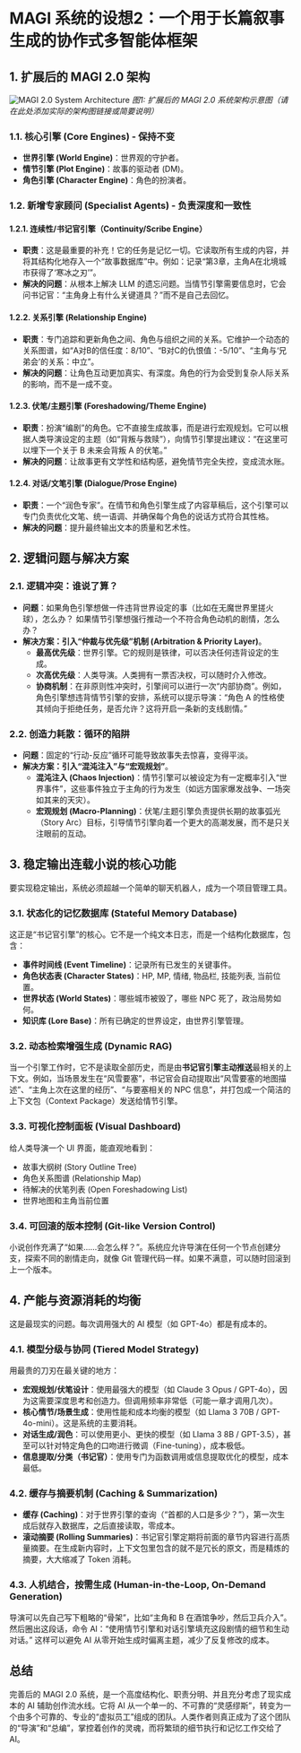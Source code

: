 
# MAGI 系统的设想2：一个用于长篇叙事生成的协作式多智能体框架

## 1. 扩展后的 MAGI 2.0 架构

![MAGI 2.0 System Architecture](placeholder_for_image_link_or_description)
*图1: 扩展后的 MAGI 2.0 系统架构示意图（请在此处添加实际的架构图链接或简要说明）*

### 1.1. 核心引擎 (Core Engines) - 保持不变

*   **世界引擎 (World Engine)**：世界观的守护者。
*   **情节引擎 (Plot Engine)**：故事的驱动者 (DM)。
*   **角色引擎 (Character Engine)**：角色的扮演者。

### 1.2. 新增专家顾问 (Specialist Agents) - 负责深度和一致性

#### 1.2.1. 连续性/书记官引擎（Continuity/Scribe Engine）

*   **职责**：这是最重要的补充！它的任务是记忆一切。它读取所有生成的内容，并将其结构化地存入一个“故事数据库”中。例如：记录“第3章，主角A在北境城市获得了‘寒冰之刃’”。
*   **解决的问题**：从根本上解决 LLM 的遗忘问题。当情节引擎需要信息时，它会问书记官：“主角身上有什么关键道具？”而不是自己去回忆。

#### 1.2.2. 关系引擎 (Relationship Engine)

*   **职责**：专门追踪和更新角色之间、角色与组织之间的关系。它维护一个动态的关系图谱，如“A对B的信任度：8/10”、“B对C的仇恨值：-5/10”、“主角与‘兄弟会’的关系：中立”。
*   **解决的问题**：让角色互动更加真实、有深度。角色的行为会受到复杂人际关系的影响，而不是一成不变。

#### 1.2.3. 伏笔/主题引擎 (Foreshadowing/Theme Engine)

*   **职责**：扮演“编剧”的角色。它不直接生成故事，而是进行宏观规划。它可以根据人类导演设定的主题（如“背叛与救赎”），向情节引擎提出建议：“在这里可以埋下一个关于 B 未来会背叛 A 的伏笔。”
*   **解决的问题**：让故事更有文学性和结构感，避免情节完全失控，变成流水账。

#### 1.2.4. 对话/文笔引擎 (Dialogue/Prose Engine)

*   **职责**：一个“润色专家”。在情节和角色引擎生成了内容草稿后，这个引擎可以专门负责优化文笔、统一语调、并确保每个角色的说话方式符合其性格。
*   **解决的问题**：提升最终输出文本的质量和艺术性。

## 2. 逻辑问题与解决方案

### 2.1. 逻辑冲突：谁说了算？

*   **问题**：如果角色引擎想做一件违背世界设定的事（比如在无魔世界里搓火球），怎么办？ 如果情节引擎想强行推动一个不符合角色动机的剧情，怎么办？
*   **解决方案：引入“仲裁与优先级”机制 (Arbitration & Priority Layer)**。
    *   **最高优先级**：世界引擎。它的规则是铁律，可以否决任何违背设定的生成。
    *   **次高优先级**：人类导演。人类拥有一票否决权，可以随时介入修改。
    *   **协商机制**：在非原则性冲突时，引擎间可以进行一次“内部协商”。例如，角色引擎想违背情节引擎的安排，系统可以提示导演：“角色 A 的性格使其倾向于拒绝任务，是否允许？这将开启一条新的支线剧情。”

### 2.2. 创造力耗散：循环的陷阱

*   **问题**：固定的“行动-反应”循环可能导致故事失去惊喜，变得平淡。
*   **解决方案：引入“混沌注入”与“宏观规划”**。
    *   **混沌注入 (Chaos Injection)**：情节引擎可以被设定为有一定概率引入“世界事件”，这些事件独立于主角的行为发生（如远方国家爆发战争、一场突如其来的天灾）。
    *   **宏观规划 (Macro-Planning)**：伏笔/主题引擎负责提供长期的故事弧光（Story Arc）目标，引导情节引擎向着一个更大的高潮发展，而不是只关注眼前的互动。

## 3. 稳定输出连载小说的核心功能

要实现稳定输出，系统必须超越一个简单的聊天机器人，成为一个项目管理工具。

### 3.1. 状态化的记忆数据库 (Stateful Memory Database)

这正是“书记官引擎”的核心。它不是一个纯文本日志，而是一个结构化数据库，包含：

*   **事件时间线 (Event Timeline)**：记录所有已发生的关键事件。
*   **角色状态表 (Character States)**：HP, MP, 情绪, 物品栏, 技能列表, 当前位置。
*   **世界状态 (World States)**：哪些城市被毁了，哪些 NPC 死了，政治局势如何。
*   **知识库 (Lore Base)**：所有已确定的世界设定，由世界引擎管理。

### 3.2. 动态检索增强生成 (Dynamic RAG)

当一个引擎工作时，它不是读取全部历史，而是由**书记官引擎主动推送**最相关的上下文。例如，当场景发生在“风雪要塞”，书记官会自动提取出“风雪要塞的地图描述”、“主角上次在这里的经历”、“与要塞相关的 NPC 信息”，并打包成一个简洁的上下文包（Context Package）发送给情节引擎。

### 3.3. 可视化控制面板 (Visual Dashboard)

给人类导演一个 UI 界面，能直观地看到：

*   故事大纲树 (Story Outline Tree)
*   角色关系图谱 (Relationship Map)
*   待解决的伏笔列表 (Open Foreshadowing List)
*   世界地图和主角当前位置

### 3.4. 可回滚的版本控制 (Git-like Version Control)

小说创作充满了“如果……会怎么样？”。系统应允许导演在任何一个节点创建分支，探索不同的剧情走向，就像 Git 管理代码一样。如果不满意，可以随时回滚到上一个版本。

## 4. 产能与资源消耗的均衡

这是最现实的问题。每次调用强大的 AI 模型（如 GPT-4o）都是有成本的。

### 4.1. 模型分级与协同 (Tiered Model Strategy)

用最贵的刀刃在最关键的地方：

*   **宏观规划/伏笔设计**：使用最强大的模型（如 Claude 3 Opus / GPT-4o），因为这需要深度思考和创造力。但调用频率非常低（可能一章才调用几次）。
*   **核心情节/场景生成**：使用性能和成本均衡的模型（如 Llama 3 70B / GPT-4o-mini）。这是系统的主要消耗。
*   **对话生成/润色**：可以使用更小、更快的模型（如 Llama 3 8B / GPT-3.5），甚至可以针对特定角色的口吻进行微调（Fine-tuning），成本极低。
*   **信息提取/分类（书记官）**：使用专门为函数调用或信息提取优化的模型，成本最低。

### 4.2. 缓存与摘要机制 (Caching & Summarization)

*   **缓存 (Caching)**：对于世界引擎的查询（“首都的人口是多少？”），第一次生成后就存入数据库，之后直接读取，零成本。
*   **滚动摘要 (Rolling Summaries)**：书记官引擎定期将前面的章节内容进行高质量摘要。在生成新内容时，上下文包里包含的就不是冗长的原文，而是精炼的摘要，大大缩减了 Token 消耗。

### 4.3. 人机结合，按需生成 (Human-in-the-Loop, On-Demand Generation)

导演可以先自己写下粗略的“骨架”，比如“主角和 B 在酒馆争吵，然后卫兵介入”。然后圈出这段话，命令 AI：“使用情节引擎和对话引擎填充这段剧情的细节和生动对话。” 这样可以避免 AI 从零开始生成时偏离主题，减少了反复修改的成本。

## 总结

完善后的 MAGI 2.0 系统，是一个高度结构化、职责分明、并且充分考虑了现实成本的 AI 辅助创作流水线。它将 AI 从一个单一的、不可靠的“灵感缪斯”，转变为一个由多个可靠的、专业的“虚拟员工”组成的团队。人类作者则真正成为了这个团队的“导演”和“总编”，掌控着创作的灵魂，而将繁琐的细节执行和记忆工作交给了 AI。
